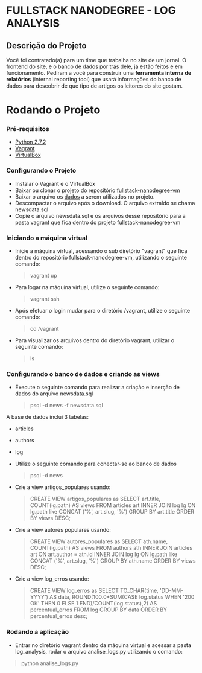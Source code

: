 # FULLSTACK NANODEGREE - LOG ANALYSIS
## Descrição do Projeto
Você foi contratado(a) para um time que trabalha no site de um jornal. O frontend do site, e o banco de dados por trás dele, já estão feitos e em funcionamento. Pediram a você para construir uma **ferramenta interna de relatórios** (internal reporting tool) que usará informações do banco de dados para descobrir de que tipo de artigos os leitores do site gostam.


# Rodando o Projeto

### Pré-requisitos
- [Python 2.7.2](https://www.python.org/download/releases/2.7.2/)
- [Vagrant](https://www.vagrantup.com/)
- [VirtualBox](https://www.virtualbox.org/)

### Configurando o Projeto
- Instalar o Vagrant e o VirtualBox
- Baixar ou clonar o projeto do repositório [fullstack-nanodegree-vm](https://github.com/udacity/fullstack-nanodegree-vm)
- Baixar o arquivo os [dados](https://d17h27t6h515a5.cloudfront.net/topher/2016/August/57b5f748_newsdata/newsdata.zip) a serem utilizados no projeto.
- Descompactar o arquivo após o download. O arquivo extraído se chama newsdata.sql
- Copie o arquivo newsdata.sql e os arquivos desse repositório para a pasta vagrant que fica dentro do projeto fullstack-nanodegree-vm

### Iniciando a máquina virtual

- Inicie a máquina virtual, acessando o sub diretório "vagrant" que fica dentro do repositório fullstack-nanodegree-vm, utilizando o seguinte comando:
	> vagrant up
- Para logar na máquina virtual, utilize o seguinte comando:
	> vagrant ssh
- Após efetuar o login mudar para o diretório /vagrant, utilize o seguinte comando:
	> cd /vagrant
- Para visualizar os arquivos dentro do diretório vagrant, utilizar o seguinte comando:
	> ls
### Configurando o banco de dados e criando as views
- Execute o seguinte comando para realizar a criação e inserção de dados do arquivo newsdata.sql
	> psql -d news -f newsdata.sql

A base de dados inclui 3 tabelas:
- articles
- authors
- log


- Utilize o seguinte comando para conectar-se ao banco de dados
	> psql -d news
- Crie a view artigos_populares usando:
	> CREATE VIEW artigos_populares as
	SELECT art.title, COUNT(lg.path) AS views 
	FROM articles art 
	INNER JOIN log lg ON lg.path like CONCAT ('%', art.slug, '%') 
	GROUP BY art.title 
	ORDER BY views DESC;
- Crie a view autores populares usando:
	> CREATE VIEW autores_populares as
	SELECT ath.name, COUNT(lg.path) AS views
	FROM authors ath 
	INNER JOIN articles art ON art.author = ath.id 
	INNER JOIN log lg ON lg.path like CONCAT ('%', art.slug, '%') 
	GROUP BY ath.name 
	ORDER BY views DESC;
- Crie a view log_erros usando:
	>CREATE VIEW log_erros as 
	SELECT TO_CHAR(time, 'DD-MM-YYYY') AS data,
	ROUND(100.0*SUM(CASE log.status WHEN '200 OK' 
	THEN 0 ELSE 1 END)/COUNT(log.status),2) AS percentual_erros 
	FROM log 
	GROUP BY data
	ORDER BY percentual_erros desc;

### Rodando a aplicação
- Entrar no diretório vagrant dentro da máquina virtual e acessar a pasta log_analysis, rodar o arquivo analise_logs.py utilizando o comando:
> python analise_logs.py